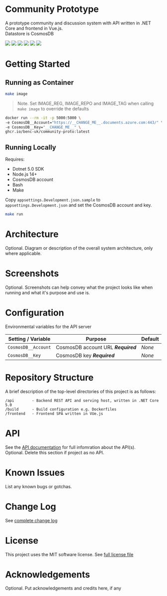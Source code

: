 # Community Prototype

A prototype community and discussion system with API written in .NET Core and frontend in Vue.js.  
Datastore is CosmosDB

![](https://img.shields.io/github/license/benc-uk/community-proto)
![](https://img.shields.io/github/last-commit/benc-uk/community-proto)
![](https://img.shields.io/github/release/benc-uk/community-proto)
![](https://img.shields.io/github/checks-status/benc-uk/community-proto/main)
![](https://img.shields.io/github/workflow/status/benc-uk/community-proto/CI%20Build?label=ci-build)
![](https://img.shields.io/github/workflow/status/benc-uk/community-proto/Release%20Assets?label=release)

# Getting Started

## Running as Container

```bash
make image
```

> Note. Set IMAGE_REG, IMAGE_REPO and IMAGE_TAG when calling `make image` to override the defaults

```bash
docker run --rm -it -p 5000:5000 \
-e CosmosDB__Account="https://__CHANGE_ME__.documents.azure.com:443/" \
-e CosmosDB__Key="__CHANGE_ME__" \
ghcr.io/benc-uk/community-proto:latest
```

## Running Locally

Requires:

- Dotnet 5.0 SDK
- Node.js 14+
- CosmosDB account
- Bash
- Make

Copy `appsettings.Development.json.sample` to `appsettings.Development.json` and set the CosmosDB account and key.

```bash
make run
```

# Architecture

Optional. Diagram or description of the overall system architecture, only where applicable.

# Screenshots

Optional. Screenshots can help convey what the project looks like when running and what it's purpose and use is.

# Configuration

Environmental variables for the API server

| Setting / Variable  | Purpose                                     | Default |
| ------------------- | ------------------------------------------- | ------- |
| `CosmosDB__Account` | CosmosDB account URL **_Required_**             | _None_  |
| `CosmosDB__Key`     | CosmosDB key **_Required_** | _None_  |

# Repository Structure

A brief description of the top-level directories of this project is as follows:

```text
/api        - Backend REST API and serving host, written in .NET Core 5.0
/build      - Build configuration e.g. Dockerfiles
/frontend   - Frontend SPA written in VUe.js
```

# API

See the [API documentation](./api/) for full infomration about the API(s).  
Optional. Delete this section if project as no API.

# Known Issues

List any known bugs or gotchas.

# Change Log

See [complete change log](./CHANGELOG.md)

# License

This project uses the MIT software license. See [full license file](./LICENSE)

# Acknowledgements

Optional. Put acknowledgements and credits here, if any
